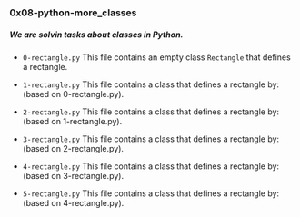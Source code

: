 ### 0x08-python-more_classes

##### We are solvin tasks about **classes** in Python.

* `0-rectangle.py` This file contains an empty class `Rectangle` that defines a rectangle.

* `1-rectangle.py` This file contains a class that defines a rectangle by: (based on 0-rectangle.py).

* `2-rectangle.py` This file contains a class that defines a rectangle by: (based on 1-rectangle.py).

* `3-rectangle.py` This file contains a class that defines a rectangle by: (based on 2-rectangle.py).

* `4-rectangle.py` This file contains a class that defines a rectangle by: (based on 3-rectangle.py).

* `5-rectangle.py` This file contains a class that defines a rectangle by: (based on 4-rectangle.py).